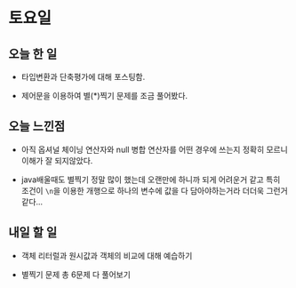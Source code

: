 # 토요일

## 오늘 한 일
- 타입변환과 단축평가에 대해 포스팅함.

- 제어문을 이용하여 별(*)찍기 문제를 조금 풀어봤다.

## 오늘 느낀점
- 아직 옵셔널 체이닝 연산자와 null 병합 연산자를 어떤 경우에 쓰는지 정확히 모르니 이해가 잘 되지않았다.

- java배울때도 별찍기 정말 많이 했는데 오랜만에 하니까 되게 어려운거 같고 특히 조건이 `\n`을 이용한 개행으로 하나의 변수에 값을 다 담아야하는거라 더더욱 그런거 같다...

## 내일 할 일
- 객체 리터럴과 원시값과 객체의 비교에 대해 예습하기

- 별찍기 문제 총 6문제 다 풀어보기
